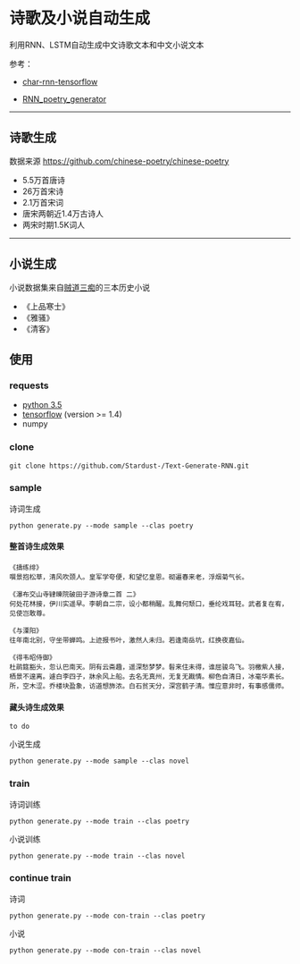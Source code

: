 # 诗歌及小说自动生成

利用RNN、LSTM自动生成中文诗歌文本和中文小说文本

 参考：

* [char-rnn-tensorflow](https://github.com/sherjilozair/char-rnn-tensorflow)

* [RNN_poetry_generator](https://github.com/wzyonggege/RNN_poetry_generator)

---

## 诗歌生成
数据来源 https://github.com/chinese-poetry/chinese-poetry

 * 5.5万首唐诗
 * 26万首宋诗
 * 2.1万首宋词
 * 唐宋两朝近1.4万古诗人
 * 两宋时期1.5K词人

---

## 小说生成
小说数据集来自[贼道三痴](https://baike.baidu.com/item/%E8%B4%BC%E9%81%93%E4%B8%89%E7%97%B4)的三本历史小说

 * 《上品寒士》
 * 《雅骚》
 * 《清客》

## 使用
### requests
 * [python 3.5](https://www.python.org/downloads/)
 * [tensorflow](https://www.tensorflow.org/install/) (version >= 1.4)
 * numpy

### clone
```
git clone https://github.com/Stardust-/Text-Generate-RNN.git
```

### sample
诗词生成
```
python generate.py --mode sample --clas poetry
```

#### 整首诗生成效果
```
《擣练绯》 
噀景抱松草，清风吹颈人。皇军学夸便，和望忆皇恩。砌遍春来老，浮烟菊气长。

《瀑布交山寺肄暕院破田子游诗章二首 二》
何处花林接，伊川实遥早。李朝自二宗，设小都稍醒。乱舞何颓口，垂纶戏耳轻。武者复在宥，见使岂敢尊。

《与溧阳》 
往年南北别，守坐带蝉鸣。上迹报书叶，激然人未归。若逢南岳坑，红换夜嘉仙。

《得韦昭侍御》 
杜鹃筵豁头，忽认巴南天。阴有云斋趣，遥深愁梦梦。髫来住未得，谁屈骏鸟飞。羽檄紫人接，栖景不遑离。遽白李四子，牀余风上船。去名无真州，无复无戡情。柳色自清日，冰毫华素长。所，空木涩。乔楼块盈象，访道想斾浓。白石贫天分，深宫鹤子清。惟应意非时，有事感儒师。
```

#### 藏头诗生成效果
```
to do
```


小说生成
```
python generate.py --mode sample --clas novel
```


### train
诗词训练
```
python generate.py --mode train --clas poetry
```
小说训练 
```
python generate.py --mode train --clas novel
```

### continue train
诗词
```
python generate.py --mode con-train --clas poetry
```
小说
```
python generate.py --mode con-train --clas novel
```
